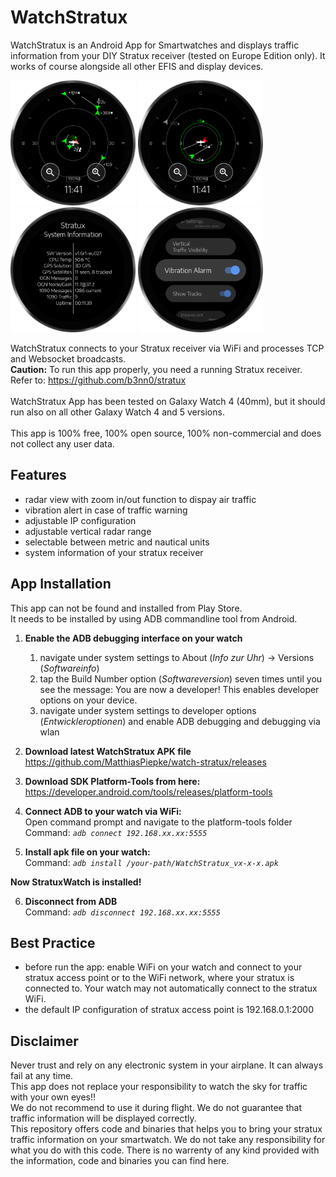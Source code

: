 # WatchStratux
WatchStratux is an Android App for Smartwatches and displays traffic information from your DIY Stratux receiver (tested on Europe Edition only). It works of course alongside all other EFIS and display devices.

<img src="screenshots/screenshot_2.png" alt="drawing" width="200"/> <img src="screenshots/screenshot_1.png" alt="drawing" width="200"/> <img src="screenshots/screenshot_4.png" alt="drawing" width="200"/> <img src="screenshots/screenshot_3.png" alt="drawing" width="200"/>

WatchStratux connects to your Stratux receiver via WiFi and processes TCP and Websocket broadcasts.<br/>
**Caution:** To run this app properly, you need a running Stratux receiver.<br/>
Refer to: https://github.com/b3nn0/stratux <br/>
<br/>
WatchStratux App has been tested on Galaxy Watch 4 (40mm), but it should run also on all other Galaxy Watch 4 and 5 versions.<br/>
<br/>
This app is 100% free, 100% open source, 100% non-commercial and does not collect any user data.<br/>

## Features
 * radar view with zoom in/out function to dispay air traffic
 * vibration alert in case of traffic warning
 * adjustable IP configuration
 * adjustable vertical radar range
 * selectable between metric and nautical units
 * system information of your stratux receiver

## App Installation
This app can not be found and installed from Play Store.<br/>
It needs to be installed by using ADB commandline tool from Android.

1. **Enable the ADB debugging interface on your watch**
	1. navigate under system settings to About (*Info zur Uhr*) -> Versions (*Softwareinfo*)
	2. tap the Build Number option (*Softwareversion*) seven times until you see the message: You are now a developer! This enables developer options on your device.
	3. navigate under system settings to developer options (*Entwickleroptionen*) and enable ADB debugging and debugging via wlan

2. **Download latest WatchStratux APK file**<br/>
https://github.com/MatthiasPiepke/watch-stratux/releases

3. **Download SDK Platform-Tools from here:**<br/>
https://developer.android.com/tools/releases/platform-tools

4. **Connect ADB to your watch via WiFi:**<br/>
Open command prompt and navigate to the platform-tools folder<br/>
Command: *`adb connect 192.168.xx.xx:5555`*

5. **Install apk file on your watch:**<br/>
Command: *`adb install /your-path/WatchStratux_vx-x-x.apk`*

**Now StratuxWatch is installed!**<br/>

6. **Disconnect from ADB**<br/>
Command: *`adb disconnect 192.168.xx.xx:5555`*

## Best Practice
 * before run the app: enable WiFi on your watch and connect to your stratux access point or to the WiFi network, where your stratux is connected to. Your watch may not automatically connect to the stratux WiFi.
 * the default IP configuration of stratux access point is 192.168.0.1:2000
 
## Disclaimer
Never trust and rely on any electronic system in your airplane. It can always fail at any time.<br/>
This app does not replace your responsibility to watch the sky for traffic with your own eyes!!<br/>
We do not recommend to use it during flight. We do not guarantee that traffic information will be displayed correctly.<br/>
This repository offers code and binaries that helps you to bring your stratux traffic information on your smartwatch. We do not take any responsibility for what you do with this code. There is no warrenty of any kind provided with the information, code and binaries you can find here.